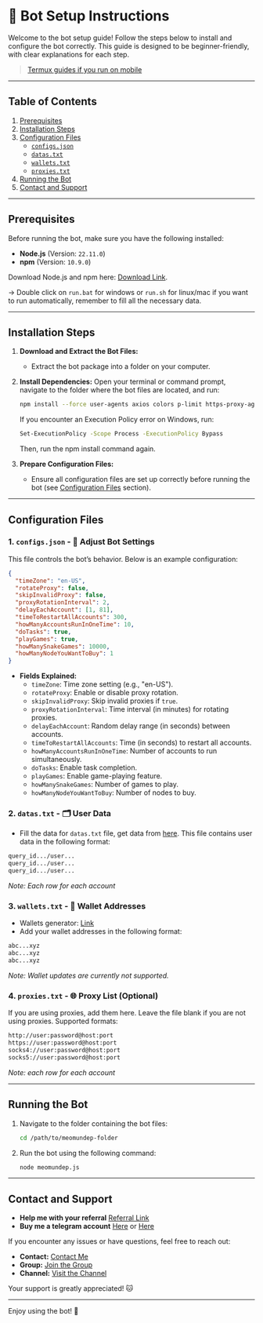 # 🚀 Bot Setup Instructions

Welcome to the bot setup guide! Follow the steps below to install and configure the bot correctly. This guide is designed to be beginner-friendly, with clear explanations for each step.

> [Termux guides if you run on mobile](https://github.com/MeoMunDep/Guides-for-using-my-script-on-termux.)

---

## Table of Contents

1. [Prerequisites](#prerequisites)
2. [Installation Steps](#installation-steps)
3. [Configuration Files](#configuration-files)
   - [`configs.json`](#1-configsjson)
   - [`datas.txt`](#2-datastxt)
   - [`wallets.txt`](#3-walletstxt)
   - [`proxies.txt`](#4-proxiestxt)
4. [Running the Bot](#running-the-bot)
5. [Contact and Support](#contact-and-support)

---

## Prerequisites

Before running the bot, make sure you have the following installed:

- **Node.js** (Version: `22.11.0`)
- **npm** (Version: `10.9.0`)

Download Node.js and npm here: [Download Link](https://t.me/KeoAirDropFreeNe/257/1462).

-> Double click on `run.bat` for windows or `run.sh` for linux/mac if you want to run automatically, remember to fill all the necessary data.

---

## Installation Steps

1. **Download and Extract the Bot Files:**

   - Extract the bot package into a folder on your computer.

2. **Install Dependencies:**
   Open your terminal or command prompt, navigate to the folder where the bot files are located, and run:

   ```bash
   npm install --force user-agents axios colors p-limit https-proxy-agent socks-proxy-agent crypto-js ws uuid xlsx readline-sync moment lodash qs
   ```

   If you encounter an Execution Policy error on Windows, run:

   ```bash
   Set-ExecutionPolicy -Scope Process -ExecutionPolicy Bypass
   ```

   Then, run the npm install command again.

3. **Prepare Configuration Files:**
   - Ensure all configuration files are set up correctly before running the bot (see [Configuration Files](#configuration-files) section).

---

## Configuration Files

### 1. `configs.json` - 📜 Adjust Bot Settings

This file controls the bot’s behavior. Below is an example configuration:

```json
{
  "timeZone": "en-US",
  "rotateProxy": false,
  "skipInvalidProxy": false,
  "proxyRotationInterval": 2,
  "delayEachAccount": [1, 81],
  "timeToRestartAllAccounts": 300,
  "howManyAccountsRunInOneTime": 10,
  "doTasks": true,
  "playGames": true,
  "howManySnakeGames": 10000,
  "howManyNodeYouWantToBuy": 1
}
```

- **Fields Explained:**
  - `timeZone`: Time zone setting (e.g., "en-US").
  - `rotateProxy`: Enable or disable proxy rotation.
  - `skipInvalidProxy`: Skip invalid proxies if `true`.
  - `proxyRotationInterval`: Time interval (in minutes) for rotating proxies.
  - `delayEachAccount`: Random delay range (in seconds) between accounts.
  - `timeToRestartAllAccounts`: Time (in seconds) to restart all accounts.
  - `howManyAccountsRunInOneTime`: Number of accounts to run simultaneously.
  - `doTasks`: Enable task completion.
  - `playGames`: Enable game-playing feature.
  - `howManySnakeGames`: Number of games to play.
  - `howManyNodeYouWantToBuy`: Number of nodes to buy.

### 2. `datas.txt` - 🗂️ User Data

- Fill the data for `datas.txt` file, get data from [here](https://t.me/KeoAirDropFreeNe/257/6879). This file contains user data in the following format:

```txt
query_id.../user...
query_id.../user...
query_id.../user...
```

_Note: Each row for each account_

### 3. `wallets.txt` - 💼 Wallet Addresses

- Wallets generator: [Link](https://github.com/MeoMunDep/Automatic-Ultimate-Create-Wallets-for-Airdrop)
- Add your wallet addresses in the following format:

```txt
abc...xyz
abc...xyz
abc...xyz
```

_Note: Wallet updates are currently not supported._

### 4. `proxies.txt` - 🌐 Proxy List (Optional)

If you are using proxies, add them here. Leave the file blank if you are not using proxies. Supported formats:

```txt
http://user:password@host:port
https://user:password@host:port
socks4://user:password@host:port
socks5://user:password@host:port
```

_Note: each row for each account_

---

## Running the Bot

1. Navigate to the folder containing the bot files:

   ```bash
   cd /path/to/meomundep-folder
   ```

2. Run the bot using the following command:
   ```bash
   node meomundep.js
   ```

---

## Contact and Support

- **Help me with your referral** [Referral Link](https://t.me/TheRokoBot?start=OkAY46dN)
- **Buy me a telegram account** [Here](https://t.me/KeoAirDropFreeNe/312/27801) or [Here](https://github.com/MeoMunDep/MeoMunDep)

If you encounter any issues or have questions, feel free to reach out:

- **Contact:** [Contact Me](https://t.me/MeoMunDep)
- **Group:** [Join the Group](https://t.me/KeoAirDropFreeNe)
- **Channel:** [Visit the Channel](https://t.me/KeoAirDropFreeNee)

Your support is greatly appreciated! 🐱

---

Enjoy using the bot! 🚀
